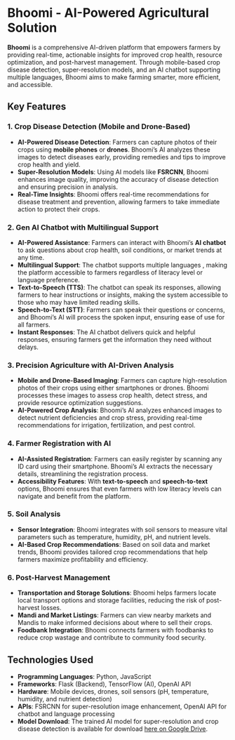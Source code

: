# Bhoomi - AI-Powered Agricultural Solution

**Bhoomi** is a comprehensive AI-driven platform that empowers farmers by providing real-time, actionable insights for improved crop health, resource optimization, and post-harvest management. Through mobile-based crop disease detection, super-resolution models, and an AI chatbot supporting multiple languages, Bhoomi aims to make farming smarter, more efficient, and accessible.

## Key Features

### 1. Crop Disease Detection (Mobile and Drone-Based)
- **AI-Powered Disease Detection**: Farmers can capture photos of their crops using **mobile phones** or **drones**. Bhoomi’s AI analyzes these images to detect diseases early, providing remedies and tips to improve crop health and yield.
- **Super-Resolution Models**: Using AI models like **FSRCNN**, Bhoomi enhances image quality, improving the accuracy of disease detection and ensuring precision in analysis.
- **Real-Time Insights**: Bhoomi offers real-time recommendations for disease treatment and prevention, allowing farmers to take immediate action to protect their crops.

### 2. Gen AI Chatbot with Multilingual Support
- **AI-Powered Assistance**: Farmers can interact with Bhoomi’s **AI chatbot** to ask questions about crop health, soil conditions, or market trends at any time.
- **Multilingual Support**: The chatbot supports multiple languages , making the platform accessible to farmers regardless of literacy level or language preference.
- **Text-to-Speech (TTS)**: The chatbot can speak its responses, allowing farmers to hear instructions or insights, making the system accessible to those who may have limited reading skills.
- **Speech-to-Text (STT)**: Farmers can speak their questions or concerns, and Bhoomi’s AI will process the spoken input, ensuring ease of use for all farmers.
- **Instant Responses**: The AI chatbot delivers quick and helpful responses, ensuring farmers get the information they need without delays.

### 3. Precision Agriculture with AI-Driven Analysis
- **Mobile and Drone-Based Imaging**: Farmers can capture high-resolution photos of their crops using either smartphones or drones. Bhoomi processes these images to assess crop health, detect stress, and provide resource optimization suggestions.
- **AI-Powered Crop Analysis**: Bhoomi’s AI analyzes enhanced images to detect nutrient deficiencies and crop stress, providing real-time recommendations for irrigation, fertilization, and pest control.

### 4. Farmer Registration with AI
- **AI-Assisted Registration**: Farmers can easily register by scanning any ID card using their smartphone. Bhoomi’s AI extracts the necessary details, streamlining the registration process.
- **Accessibility Features**: With **text-to-speech** and **speech-to-text** options, Bhoomi ensures that even farmers with low literacy levels can navigate and benefit from the platform.

### 5. Soil Analysis
- **Sensor Integration**: Bhoomi integrates with soil sensors to measure vital parameters such as temperature, humidity, pH, and nutrient levels.
- **AI-Based Crop Recommendations**: Based on soil data and market trends, Bhoomi provides tailored crop recommendations that help farmers maximize profitability and efficiency.

### 6. Post-Harvest Management
- **Transportation and Storage Solutions**: Bhoomi helps farmers locate local transport options and storage facilities, reducing the risk of post-harvest losses.
- **Mandi and Market Listings**: Farmers can view nearby markets and Mandis to make informed decisions about where to sell their crops.
- **Foodbank Integration**: Bhoomi connects farmers with foodbanks to reduce crop wastage and contribute to community food security.

## Technologies Used

- **Programming Languages**: Python, JavaScript
- **Frameworks**: Flask (Backend), TensorFlow (AI), OpenAI API
- **Hardware**: Mobile devices, drones, soil sensors (pH, temperature, humidity, and nutrient detection)
- **APIs**: FSRCNN for super-resolution image enhancement, OpenAI API for chatbot and language processing
- **Model Download**: The trained AI model for super-resolution and crop disease detection is available for download [here on Google Drive]([https://drive.google.com/your-model-link](https://drive.google.com/drive/folders/1EBbImk0_JJR7-F_BUyp1jXwyPSpjRWz9?usp=sharing)).

